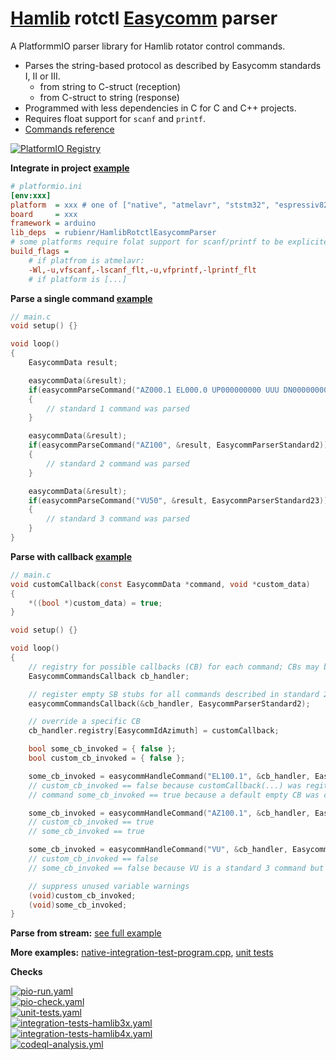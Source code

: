 # [Hamlib](https://github.com/Hamlib/Hamlib) rotctl [Easycomm](https://github.com/Hamlib/Hamlib/tree/master/rotators/easycomm) parser

A PlatformmIO parser library for Hamlib rotator control commands.
- Parses the string-based protocol as described by Easycomm standards I, II or III.
  - from string to C-struct (reception)
  - from C-struct to string (response)
- Programmed with less dependencies in C for C and C++ projects.
- Requires float support for `scanf` and `printf`.
- [Commands reference](https://github.com/yapiolibs/hamlib-rotctl-easycomm-parser/tree/main/src/)

[![PlatformIO Registry](https://badges.registry.platformio.org/packages/rubienr/library/HamlibRotctlEasycommParser.svg)](https://registry.platformio.org/libraries/rubienr/HamlibRotctlEasycommParser)

**Integrate in project [example](https://github.com/yapiolibs/hamlib-rotctl-easycomm-parser/blob/main/test/platformio.ini)**
```ini
# platformio.ini
[env:xxx]
platform  = xxx # one of ["native", "atmelavr", "ststm32", "espressiv8266", "espressif32"]
board     = xxx
framework = arduino
lib_deps  = rubienr/HamlibRotctlEasycommParser
# some platforms require folat support for scanf/printf to be explicitely enabled
build_flags =
    # if platfrom is atmelavr:
    -Wl,-u,vfscanf,-lscanf_flt,-u,vfprintf,-lprintf_flt
    # if platform is [...]
```

**Parse a single command [example](https://github.com/yapiolibs/hamlib-rotctl-easycomm-parser/blob/main/test/src/example-parse-command.cpp)**
```c
// main.c
void setup() {}

void loop()
{
    EasycommData result;

    easycommData(&result);
    if(easycommParseCommand("AZ000.1 EL000.0 UP000000000 UUU DN000000000 DDD", &result, EasycommParserStandard1))
    {
        // standard 1 command was parsed
    }

    easycommData(&result);
    if(easycommParseCommand("AZ100", &result, EasycommParserStandard2))
    {
        // standard 2 command was parsed
    }

    easycommData(&result);
    if(easycommParseCommand("VU50", &result, EasycommParserStandard23))
    {
        // standard 3 command was parsed
    }
}
```

**Parse with callback [example](https://github.com/yapiolibs/hamlib-rotctl-easycomm-parser/blob/main/test/src/example-parse-with-callback.cpp)**
```c
// main.c
void customCallback(const EasycommData *command, void *custom_data)
{
    *((bool *)custom_data) = true;
}

void setup() {}

void loop()
{
    // registry for possible callbacks (CB) for each command; CBs may be nullptr
    EasycommCommandsCallback cb_handler;

    // register empty SB stubs for all commands described in standard 2
    easycommCommandsCallback(&cb_handler, EasycommParserStandard2);

    // override a specific CB
    cb_handler.registry[EasycommIdAzimuth] = customCallback;

    bool some_cb_invoked = { false };
    bool custom_cb_invoked = { false };

    some_cb_invoked = easycommHandleCommand("EL100.1", &cb_handler, EasycommParserStandard2, &custom_cb_invoked);
    // custom_cb_invoked == false because customCallback(...) was regitered for AZ but not EL
    // command some_cb_invoked == true because a default empty CB was called for EL command

    some_cb_invoked = easycommHandleCommand("AZ100.1", &cb_handler, EasycommParserStandard2, &custom_cb_invoked);
    // custom_cb_invoked == true
    // some_cb_invoked == true

    some_cb_invoked = easycommHandleCommand("VU", &cb_handler, EasycommParserStandard3, &custom_cb_invoked);
    // custom_cb_invoked == false
    // some_cb_invoked == false because VU is a standard 3 command but CBs are registered only for standard 2

    // suppress unused variable warnings
    (void)custom_cb_invoked;
    (void)some_cb_invoked;
}
```

**Parse from stream:** [see full example](https://github.com/yapiolibs/hamlib-rotctl-easycomm-parser/blob/main/test/src/example-parse-stream.cpp)

**More examples:**
[native-integration-test-program.cpp](https://github.com/yapiolibs/hamlib-rotctl-easycomm-parser/blob/main/test/src/native-integration-test-program.cpp), 
[unit tests](https://github.com/yapiolibs/hamlib-rotctl-easycomm-parser/blob/main/test/test/)

**Checks**

[![pio-run.yaml](https://github.com/yapiolibs/hamlib-rotctl-easycomm-parser/actions/workflows/pio-run.yaml/badge.svg)](https://github.com/yapiolibs/hamlib-rotctl-easycomm-parser/actions/workflows/pio-run.yaml)<br />
[![pio-check.yaml](https://github.com/yapiolibs/hamlib-rotctl-easycomm-parser/actions/workflows/pio-check.yaml/badge.svg)](https://github.com/yapiolibs/hamlib-rotctl-easycomm-parser/actions/workflows/pio-check.yaml)<br />
[![unit-tests.yaml](https://github.com/yapiolibs/hamlib-rotctl-easycomm-parser/actions/workflows/unit-tests.yaml/badge.svg)](https://github.com/yapiolibs/hamlib-rotctl-easycomm-parser/actions/workflows/unit-tests.yaml)<br />
[![integration-tests-hamlib3x.yaml](https://github.com/yapiolibs/hamlib-rotctl-easycomm-parser/actions/workflows/integration-tests-hamlib3x.yaml/badge.svg)](https://github.com/yapiolibs/hamlib-rotctl-easycomm-parser/actions/workflows/integration-tests-hamlib3x.yaml)<br />
[![integration-tests-hamlib4x.yaml](https://github.com/yapiolibs/hamlib-rotctl-easycomm-parser/actions/workflows/integration-tests-hamlib4x.yaml/badge.svg)](https://github.com/yapiolibs/hamlib-rotctl-easycomm-parser/actions/workflows/integration-tests-hamlib4x.yaml)<br />
[![codeql-analysis.yml](https://github.com/yapiolibs/hamlib-rotctl-easycomm-parser/actions/workflows/codeql-analysis.yaml/badge.svg)](https://github.com/yapiolibs/hamlib-rotctl-easycomm-parser/actions/workflows/codeql-analysis.yaml)<br />
